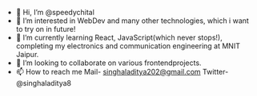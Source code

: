 - 👋 Hi, I’m @speedychital
- 👀 I’m interested in WebDev and many other technologies, which i want to try on in future!
- 🌱 I’m currently learning React, JavaScript(which never stops!), completing my electronics and communication engineering at MNIT Jaipur.
- 💞️ I’m looking to collaborate on various frontendprojects.
- 📫 How to reach me 
    Mail- singhaladitya202@gmail.com
    Twitter- @singhaladitya8

<!---
speedychital/speedychital is a ✨ special ✨ repository because its `README.md` (this file) appears on your GitHub profile.
You can click the Preview link to take a look at your changes.
--->
